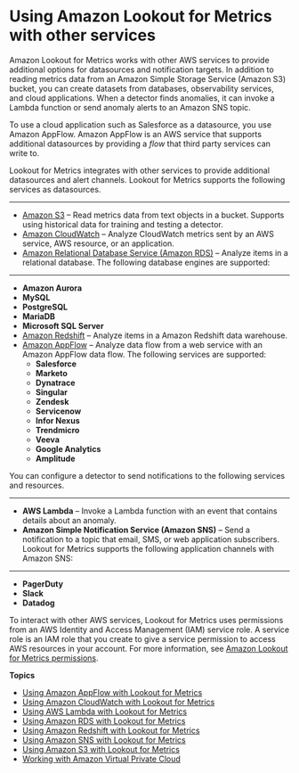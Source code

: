 # Using Amazon Lookout for Metrics with other services<a name="lookoutmetrics-services"></a>

Amazon Lookout for Metrics works with other AWS services to provide additional options for datasources and notification targets\. In addition to reading metrics data from an Amazon Simple Storage Service \(Amazon S3\) bucket, you can create datasets from databases, observability services, and cloud applications\. When a detector finds anomalies, it can invoke a Lambda function or send anomaly alerts to an Amazon SNS topic\.

To use a cloud application such as Salesforce as a datasource, you use Amazon AppFlow\. Amazon AppFlow is an AWS service that supports additional datasources by providing a *flow* that third party services can write to\.

Lookout for Metrics integrates with other services to provide additional datasources and alert channels\. Lookout for Metrics supports the following services as datasources\.

****
+ [Amazon S3](services-s3.md) – Read metrics data from text objects in a bucket\. Supports using historical data for training and testing a detector\.
+ [Amazon CloudWatch](services-cloudwatch.md) – Analyze CloudWatch metrics sent by an AWS service, AWS resource, or an application\.
+ [Amazon Relational Database Service \(Amazon RDS\)](services-rds.md) – Analyze items in a relational database\. The following database engines are supported:

****
  + **Amazon Aurora**
  + **MySQL**
  + **PostgreSQL**
  + **MariaDB**
  + **Microsoft SQL Server**
+ [Amazon Redshift](services-redshift.md) – Analyze items in a Amazon Redshift data warehouse\.
+ [Amazon AppFlow](services-appflow.md) – Analyze data flow from a web service with an Amazon AppFlow data flow\. The following services are supported:
  + **Salesforce**
  + **Marketo**
  + **Dynatrace**
  + **Singular**
  + **Zendesk**
  + **Servicenow**
  + **Infor Nexus**
  + **Trendmicro**
  + **Veeva**
  + **Google Analytics**
  + **Amplitude**

You can configure a detector to send notifications to the following services and resources\.

****
+ **AWS Lambda** – Invoke a Lambda function with an event that contains details about an anomaly\.
+ **Amazon Simple Notification Service \(Amazon SNS\)** – Send a notification to a topic that email, SMS, or web application subscribers\. Lookout for Metrics supports the following application channels with Amazon SNS:

****
  + **PagerDuty**
  + **Slack**
  + **Datadog**

To interact with other AWS services, Lookout for Metrics uses permissions from an AWS Identity and Access Management \(IAM\) service role\. A service role is an IAM role that you create to give a service permission to access AWS resources in your account\. For more information, see [Amazon Lookout for Metrics permissions](lookoutmetrics-permissions.md)\.

**Topics**
+ [Using Amazon AppFlow with Lookout for Metrics](services-appflow.md)
+ [Using Amazon CloudWatch with Lookout for Metrics](services-cloudwatch.md)
+ [Using AWS Lambda with Lookout for Metrics](services-lambda.md)
+ [Using Amazon RDS with Lookout for Metrics](services-rds.md)
+ [Using Amazon Redshift with Lookout for Metrics](services-redshift.md)
+ [Using Amazon SNS with Lookout for Metrics](services-sns.md)
+ [Using Amazon S3 with Lookout for Metrics](services-s3.md)
+ [Working with Amazon Virtual Private Cloud](services-vpc.md)